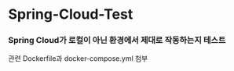 # Spring-Cloud-Test

### Spring Cloud가 로컬이 아닌 환경에서 제대로 작동하는지 테스트

관련 Dockerfile과 docker-compose.yml 첨부
